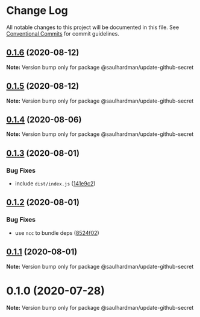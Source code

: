 # Change Log

All notable changes to this project will be documented in this file.
See [Conventional Commits](https://conventionalcommits.org) for commit guidelines.

## [0.1.6](https://github.com/saulhardman/github-actions/compare/@saulhardman/update-github-secret@0.1.5...@saulhardman/update-github-secret@0.1.6) (2020-08-12)

**Note:** Version bump only for package @saulhardman/update-github-secret





## [0.1.5](https://github.com/saulhardman/github-actions/compare/@saulhardman/update-github-secret@0.1.4...@saulhardman/update-github-secret@0.1.5) (2020-08-12)

**Note:** Version bump only for package @saulhardman/update-github-secret





## [0.1.4](https://github.com/saulhardman/github-actions/compare/@saulhardman/update-github-secret@0.1.3...@saulhardman/update-github-secret@0.1.4) (2020-08-06)

**Note:** Version bump only for package @saulhardman/update-github-secret





## [0.1.3](https://github.com/saulhardman/github-actions/compare/@saulhardman/update-github-secret@0.1.2...@saulhardman/update-github-secret@0.1.3) (2020-08-01)


### Bug Fixes

* include `dist/index.js` ([141e9c2](https://github.com/saulhardman/github-actions/commit/141e9c2e82ffc7a50e3765151235967cc10a1ca3))





## [0.1.2](https://github.com/saulhardman/github-actions/compare/@saulhardman/update-github-secret@0.1.1...@saulhardman/update-github-secret@0.1.2) (2020-08-01)


### Bug Fixes

* use `ncc` to bundle deps ([8524f02](https://github.com/saulhardman/github-actions/commit/8524f02dd194ae5ecc7606b3f6f6b965019f7d7e))





## [0.1.1](https://github.com/saulhardman/github-actions/compare/@saulhardman/update-github-secret@0.1.0...@saulhardman/update-github-secret@0.1.1) (2020-08-01)

**Note:** Version bump only for package @saulhardman/update-github-secret





# 0.1.0 (2020-07-28)

**Note:** Version bump only for package @saulhardman/update-github-secret
